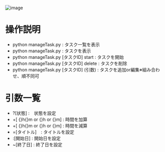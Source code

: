 ![image](https://user-images.githubusercontent.com/88820769/184725862-542f6035-ee73-4ffd-b51a-5a5c6cf7adde.png)

# 操作説明
- python manageTask.py : タスク一覧を表示
- python manageTask.py : タスクを表示
- python manageTask.py [タスクID] start : タスクを開始
- python manageTask.py [タスクID] delete : タスクを削除
- python manageTask.py [タスクID] (引数) : タスクを追加or編集※組み合わせ、順不同可
# 引数一覧
- ?[状態] :　状態を設定
- +[ {}h{}m or {}h or {}m] : 時間を加算
- +[ {}h{}m or {}h or {}m] : 時間を減算
- =[タイトル]　: タイトルを設定
- :[開始日] : 開始日を設定
- ~[終了日] : 終了日を設定
